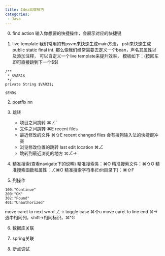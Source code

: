 ```yaml
---
title: Idea高效技巧
categories:
 - Java
---
```


0. find action
输入你想要的快捷操作，会展示对应的快捷键

1. live template
我们常用的有psvm来快速生成main方法，
psfi来快速生成public static final int.
那么像我们经常需要去定义一个bean，声名其属性以及添加注释，
可以自定义一个live template来提升效率，
模板如下：(按回车即可直接跳到下一个$$)

````
/**
 * $VAR1$
 */
private String $VAR2$;

$END$
````

2. postfix
nn

3. 跳转
    + 项目之间跳转 ⌘⎇`
    + 文件之间跳转 ⌘E recent files
    + 最近修改的文件 ⌘⇧E recent changed files 会有搜狗输入法的快捷键冲突
    + 浏览修改位置的跳转 last edit location ⌘⎇
    + 跳转到最近浏览的地方 ⌘⎇→

4. 精准搜索(查看navigate下的说明)
    精准搜索类：⌘O
    精准搜索文件：⌘⇧O
    精准搜索函数和属性：⎇⌘O
    精准搜索字符串(Edit目录下)：⌘⇧F

5. 列操作
````
100:"Continue"
200:"OK"
302:"Found"
401:"Unauthorized"
````

move caret to next word ⎇→
toggle case ⌘⇧u 
move caret to line end ⌘→
选中相同列，shift→相同标识，⌘^G

6. 数据库关联

7. spring关联

8. 断点调试



























